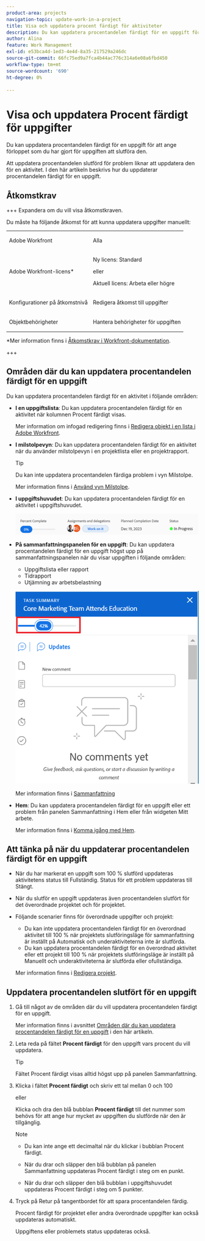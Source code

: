 ```yaml
---
product-area: projects
navigation-topic: update-work-in-a-project
title: Visa och uppdatera procent färdigt för aktiviteter
description: Du kan uppdatera procentandelen färdigt för en uppgift för att ange förloppet som du har gjort för uppgiften att slutföra den. Att uppdatera procentandelen slutförd för problem liknar att uppdatera den för en aktivitet. I den här artikeln beskrivs hur du uppdaterar procentandelen färdigt för en uppgift.
author: Alina
feature: Work Management
exl-id: e53bca4d-1ed3-4e4d-8a35-217529a246dc
source-git-commit: 66fc75ed9a7fca4b44ac776c314a6e08a6fbd450
workflow-type: tm+mt
source-wordcount: '690'
ht-degree: 0%

---
```


# Visa och uppdatera Procent färdigt för uppgifter

<!--Audited: 05/2025-->

Du kan uppdatera procentandelen färdigt för en uppgift för att ange förloppet som du har gjort för uppgiften att slutföra den.

Att uppdatera procentandelen slutförd för problem liknar att uppdatera den för en aktivitet. I den här artikeln beskrivs hur du uppdaterar procentandelen färdigt för en uppgift.

## Åtkomstkrav

+++ Expandera om du vill visa åtkomstkraven.

Du måste ha följande åtkomst för att kunna uppdatera uppgifter manuellt:

<table style="table-layout:auto"> 
 <col> 
 <col> 
 <tbody> 
  <tr> 
   <td role="rowheader">Adobe Workfront</td> 
   <td> <p>Alla</p> </td> 
  </tr> 
  <tr> 
   <td role="rowheader">Adobe Workfront-licens*</td> 
   <td> <p>Ny licens: Standard</p> 
   eller
   <p>Aktuell licens: Arbeta eller högre</p>
   </td> 
  </tr> 
  <tr> 
   <td role="rowheader">Konfigurationer på åtkomstnivå</td> 
   <td> <p>Redigera åtkomst till uppgifter</p> </td> 
  </tr> 
  <tr> 
   <td role="rowheader">Objektbehörigheter</td> 
   <td> <p>Hantera behörigheter för uppgiften</p>  </td> 
  </tr> 
 </tbody> 
</table>

*Mer information finns i [Åtkomstkrav i Workfront-dokumentation](/help/quicksilver/administration-and-setup/add-users/access-levels-and-object-permissions/access-level-requirements-in-documentation.md).

+++

## Områden där du kan uppdatera procentandelen färdigt för en uppgift

Du kan uppdatera procentandelen färdigt för en aktivitet i följande områden:

* **I en uppgiftslista**: Du kan uppdatera procentandelen färdigt för en aktivitet när kolumnen Procent färdigt visas.

  Mer information om infogad redigering finns i [Redigera objekt i en lista i Adobe Workfront](../../../workfront-basics/navigate-workfront/use-lists/inline-edit-objects.md).

* **I milstolpevyn**: Du kan uppdatera procentandelen färdigt för en aktivitet när du använder milstolpevyn i en projektlista eller en projektrapport.

  >[!TIP]
  >
  >  Du kan inte uppdatera procentandelen färdiga problem i vyn Milstolpe.


  Mer information finns i [Använd vyn Milstolpe](../../../reports-and-dashboards/reports/reporting-elements/use-milestone-view.md).

* **I uppgiftshuvudet**: Du kan uppdatera procentandelen färdigt för en aktivitet i uppgiftshuvudet.

  ![](assets/nwe-updatetaskpercentinheader-350x54.png)

* **På sammanfattningspanelen för en uppgift**: Du kan uppdatera procentandelen färdigt för en uppgift högst upp på sammanfattningspanelen när du visar uppgiften i följande områden:

   * Uppgiftslista eller rapport
   * Tidrapport
   * Utjämning av arbetsbelastning

  ![](assets/update-percent-complete-in-task-summary-highlighted.png)

  Mer information finns i [Sammanfattning](/help/quicksilver/workfront-basics/the-new-workfront-experience/summary-overview.md)

* **Hem**: Du kan uppdatera procentandelen färdigt för en uppgift eller ett problem från panelen Sammanfattning i Hem eller från widgeten Mitt arbete.

  Mer information finns i [Komma igång med Hem](/help/quicksilver/workfront-basics/using-home/using-the-home-area/get-started-with-home.md).

## Att tänka på när du uppdaterar procentandelen färdigt för en uppgift

* När du har markerat en uppgift som 100 % slutförd uppdateras aktivitetens status till Fullständig. Status för ett problem uppdateras till Stängt.
* När du slutför en uppgift uppdateras även procentandelen slutfört för det överordnade projektet och för projektet.
* Följande scenarier finns för överordnade uppgifter och projekt:
   * Du kan inte uppdatera procentandelen färdigt för en överordnad aktivitet till 100 % när projektets slutföringsläge för sammanfattning är inställt på Automatisk och underaktiviteterna inte är slutförda.
   * Du kan uppdatera procentandelen färdigt för en överordnad aktivitet eller ett projekt till 100 % när projektets slutföringsläge är inställt på Manuellt och underaktiviteterna är slutförda eller ofullständiga.

  Mer information finns i [Redigera projekt](../manage-projects/edit-projects.md).

## Uppdatera procentandelen slutfört för en uppgift

1. Gå till något av de områden där du vill uppdatera procentandelen färdigt för en uppgift.

   Mer information finns i avsnittet [Områden där du kan uppdatera procentandelen färdigt för en uppgift](#areas-where-you-can-update-the-percent-complete-of-a-task) i den här artikeln.

1. Leta reda på fältet **Procent färdigt** för den uppgift vars procent du vill uppdatera.

   >[!TIP]
   >
   >Fältet Procent färdigt visas alltid högst upp på panelen Sammanfattning.

1. Klicka i fältet **Procent färdigt** och skriv ett tal mellan 0 och 100

   eller

   Klicka och dra den blå bubblan **Procent färdigt** till det nummer som behövs för att ange hur mycket av uppgiften du slutförde när den är tillgänglig.

   >[!NOTE]
   >
   >    * Du kan inte ange ett decimaltal när du klickar i bubblan Procent färdigt.
   >    * När du drar och släpper den blå bubblan på panelen Sammanfattning uppdateras Procent färdigt i steg om en punkt.
   >
   >    * När du drar och släpper den blå bubblan i uppgiftshuvudet uppdateras Procent färdigt i steg om 5 punkter.

1. Tryck på Retur på tangentbordet för att spara procentandelen färdig.

   Procent färdigt för projektet eller andra överordnade uppgifter kan också uppdateras automatiskt.

   Uppgiftens eller problemets status uppdateras också.

